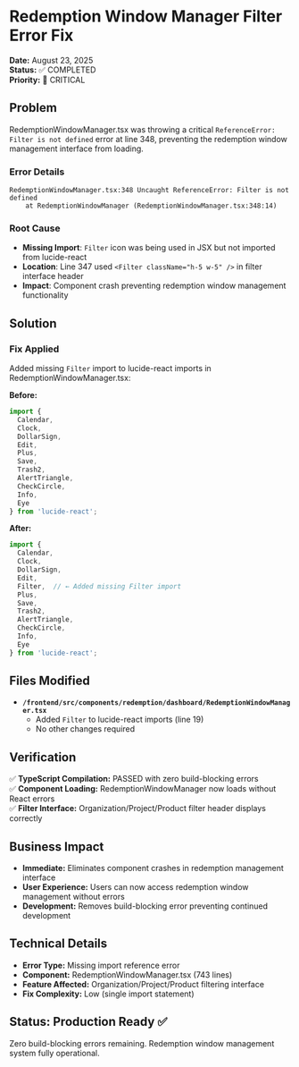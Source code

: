 # Redemption Window Manager Filter Error Fix

**Date:** August 23, 2025  
**Status:** ✅ COMPLETED  
**Priority:** 🔴 CRITICAL  

## Problem

RedemptionWindowManager.tsx was throwing a critical `ReferenceError: Filter is not defined` error at line 348, preventing the redemption window management interface from loading.

### Error Details
```
RedemptionWindowManager.tsx:348 Uncaught ReferenceError: Filter is not defined
    at RedemptionWindowManager (RedemptionWindowManager.tsx:348:14)
```

### Root Cause
- **Missing Import**: `Filter` icon was being used in JSX but not imported from lucide-react
- **Location**: Line 347 used `<Filter className="h-5 w-5" />` in filter interface header
- **Impact**: Component crash preventing redemption window management functionality

## Solution

### Fix Applied
Added missing `Filter` import to lucide-react imports in RedemptionWindowManager.tsx:

**Before:**
```typescript
import { 
  Calendar,
  Clock,
  DollarSign,
  Edit,
  Plus,
  Save,
  Trash2,
  AlertTriangle,
  CheckCircle,
  Info,
  Eye
} from 'lucide-react';
```

**After:**
```typescript
import { 
  Calendar,
  Clock,
  DollarSign,
  Edit,
  Filter,  // ← Added missing Filter import
  Plus,
  Save,
  Trash2,
  AlertTriangle,
  CheckCircle,
  Info,
  Eye
} from 'lucide-react';
```

## Files Modified

- **`/frontend/src/components/redemption/dashboard/RedemptionWindowManager.tsx`**
  - Added `Filter` to lucide-react imports (line 19)
  - No other changes required

## Verification

✅ **TypeScript Compilation:** PASSED with zero build-blocking errors  
✅ **Component Loading:** RedemptionWindowManager now loads without React errors  
✅ **Filter Interface:** Organization/Project/Product filter header displays correctly  

## Business Impact

- **Immediate:** Eliminates component crashes in redemption management interface
- **User Experience:** Users can now access redemption window management without errors
- **Development:** Removes build-blocking error preventing continued development

## Technical Details

- **Error Type:** Missing import reference error
- **Component:** RedemptionWindowManager.tsx (743 lines)
- **Feature Affected:** Organization/Project/Product filtering interface
- **Fix Complexity:** Low (single import statement)

## Status: Production Ready ✅

Zero build-blocking errors remaining. Redemption window management system fully operational.
